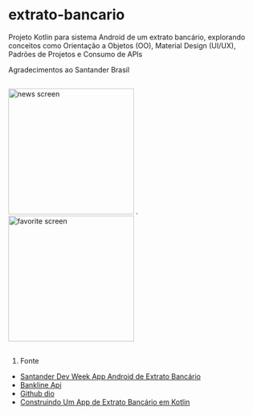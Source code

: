 # extrato-bancario
Projeto Kotlin para sistema Android de um extrato bancário, explorando conceitos como Orientação a Objetos (OO), Material Design (UI/UX), Padrões de Projetos e Consumo de APIs 

Agradecimentos ao Santander Brasil
##
<img src="https://cdn.discordapp.com/attachments/984476455461351424/992926656245276712/unknown.png" alt="news screen" width="250"/>               .            <img src="https://cdn.discordapp.com/attachments/984476455461351424/992926764496080937/unknown.png" alt="favorite screen" width="250"/>

##
1. Fonte
- [Santander Dev Week App Android de Extrato Bancário](https://www.youtube.com/watch?v=8dL20O66awY&ab_channel=DigitalInnovationOne)
- [Bankline Api](https://github.com/digitalinnovationone/santander-dev-week-bankline-api)
- [Github dio](https://github.com/digitalinnovationone/santander-dev-week-bankline-android)
- [Construindo Um App de Extrato Bancário em Kotlin](https://docs.google.com/presentation/d/1rdcUkks2Fc273ci6C_sdPtOp8IWKmP6L/edit#slide=id.p2)
